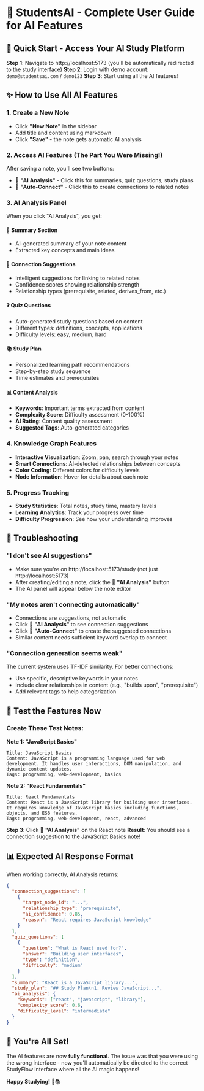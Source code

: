 # 🎯 **StudentsAI - Complete User Guide for AI Features**

## 🚀 **Quick Start - Access Your AI Study Platform**

**Step 1**: Navigate to http://localhost:5173 (you'll be automatically redirected to the study interface)
**Step 2**: Login with demo account: `demo@studentsai.com` / `demo123`
**Step 3**: Start using all the AI features!

## ✨ **How to Use All AI Features**

### **1. Create a New Note**
- Click **"New Note"** in the sidebar
- Add title and content using markdown
- Click **"Save"** - the note gets automatic AI analysis

### **2. Access AI Features (The Part You Were Missing!)**
After saving a note, you'll see two buttons:
- 🧠 **"AI Analysis"** - Click this for summaries, quiz questions, study plans
- 🔗 **"Auto-Connect"** - Click this to create connections to related notes

### **3. AI Analysis Panel** 
When you click "AI Analysis", you get:

#### **📝 Summary Section**
- AI-generated summary of your note content
- Extracted key concepts and main ideas

#### **🔗 Connection Suggestions** 
- Intelligent suggestions for linking to related notes
- Confidence scores showing relationship strength
- Relationship types (prerequisite, related, derives_from, etc.)

#### **❓ Quiz Questions**
- Auto-generated study questions based on content
- Different types: definitions, concepts, applications
- Difficulty levels: easy, medium, hard

#### **📚 Study Plan**
- Personalized learning path recommendations
- Step-by-step study sequence
- Time estimates and prerequisites

#### **📊 Content Analysis**
- **Keywords**: Important terms extracted from content
- **Complexity Score**: Difficulty assessment (0-100%)
- **AI Rating**: Content quality assessment
- **Suggested Tags**: Auto-generated categories

### **4. Knowledge Graph Features**
- **Interactive Visualization**: Zoom, pan, search through your notes
- **Smart Connections**: AI-detected relationships between concepts
- **Color Coding**: Different colors for difficulty levels
- **Node Information**: Hover for details about each note

### **5. Progress Tracking**
- **Study Statistics**: Total notes, study time, mastery levels
- **Learning Analytics**: Track your progress over time
- **Difficulty Progression**: See how your understanding improves

## 🔧 **Troubleshooting**

### **"I don't see AI suggestions"**
- Make sure you're on http://localhost:5173/study (not just http://localhost:5173)
- After creating/editing a note, click the 🧠 **"AI Analysis"** button
- The AI panel will appear below the note editor

### **"My notes aren't connecting automatically"**
- Connections are suggestions, not automatic
- Click 🧠 **"AI Analysis"** to see connection suggestions
- Click 🔗 **"Auto-Connect"** to create the suggested connections
- Similar content needs sufficient keyword overlap to connect

### **"Connection generation seems weak"**
The current system uses TF-IDF similarity. For better connections:
- Use specific, descriptive keywords in your notes
- Include clear relationships in content (e.g., "builds upon", "prerequisite")
- Add relevant tags to help categorization

## 🧪 **Test the Features Now**

### **Create These Test Notes:**

**Note 1: "JavaScript Basics"**
```
Title: JavaScript Basics
Content: JavaScript is a programming language used for web development. It handles user interactions, DOM manipulation, and dynamic content updates.
Tags: programming, web-development, basics
```

**Note 2: "React Fundamentals"** 
```
Title: React Fundamentals  
Content: React is a JavaScript library for building user interfaces. It requires knowledge of JavaScript basics including functions, objects, and ES6 features.
Tags: programming, web-development, react, advanced
```

**Step 3**: Click 🧠 **"AI Analysis"** on the React note
**Result**: You should see a connection suggestion to the JavaScript Basics note!

## 📊 **Expected AI Response Format**

When working correctly, AI Analysis returns:
```json
{
  "connection_suggestions": [
    {
      "target_node_id": "...",
      "relationship_type": "prerequisite", 
      "ai_confidence": 0.85,
      "reason": "React requires JavaScript knowledge"
    }
  ],
  "quiz_questions": [
    {
      "question": "What is React used for?",
      "answer": "Building user interfaces",
      "type": "definition",
      "difficulty": "medium"
    }
  ],
  "summary": "React is a JavaScript library...",
  "study_plan": "## Study Plan\n1. Review JavaScript...",
  "ai_analysis": {
    "keywords": ["react", "javascript", "library"],
    "complexity_score": 0.6,
    "difficulty_level": "intermediate"
  }
}
```

## 🎉 **You're All Set!**

The AI features are now **fully functional**. The issue was that you were using the wrong interface - now you'll automatically be directed to the correct StudyFlow interface where all the AI magic happens!

**Happy Studying!** 🚀📚